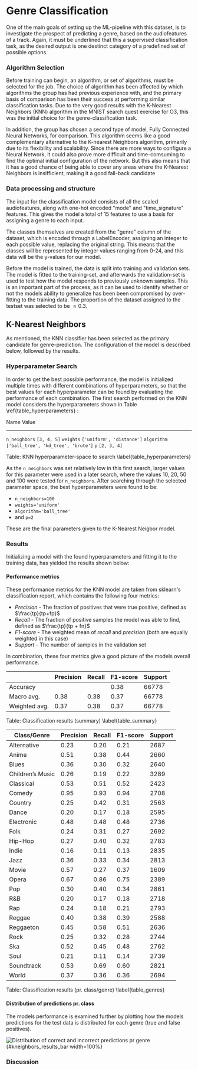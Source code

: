 
# Genre Classification

One of the main goals of setting up the ML-pipeline with this dataset, is to investigate the prospect of predicting a genre, based on the audiofeatures of a track. Again, it must be underlined that this a supervised classification task, as the desired output is one destinct category of a predefined set of possible options.

### Algorithm Selection
Before training can begin, an algorithm, or set of algorithms, must be selected for the job.
The choice of algorithm has been affected by which algorithms the group has had previous experience with, and the primary basis of comparison has been their success at performing similar classification tasks.
Due to the very good results with the K-Nearest Neighbors (KNN) algorithm in the MNIST search quest exercise for O3, this was the initial choice for the genre-classification task.

In addition, the group has chosen a second type of model, Fully Connected Neural Networks, for comparison. This algorithm seems like a good complementary alternative to the K-nearest Neighbors algorithm, primarily due to its flexibility and scalability. 
Since there are more ways to configure a Neural Network, it could also prove more difficult and time-comsuming to find the optimal initial configuration of the network. But this also means that it has a good chance of being able to cover any areas where the K-Nearest Neighbors is insifficient, making it a good fall-back candidate

### Data processing and structure

The input for the classification model consists of all the scaled audiofeatures, along with one-hot encoded "mode" and "time_signature" features. This gives the model a total of 15 features to use a basis for assigning a genre to each input.

The classes themselves are created from the "genre" column of the dataset, which is encoded through a LabelEncoder, assigning an integer to each possible value, replacing the original string. This means that the classes will be represented by integer values ranging from 0-24, and this data will be the y-values for our model.

Before the model is trained, the data is split into training and validation sets. The model is fitted to the training-set, and afterwards the validation-set is used to test how the model responds to previously unknown samples. This is an important part of the process, as it can be used to identify whether or not the models ability to generalize has been been compromised by over-fitting to the training data.
The proportion of the dataset assigned to the testset was selected to be $\approx 0.3$.

## K-Nearest Neighbors

As mentioned, the KNN classifier has been selected as the primary candidate for genre-prediction. The configuration of the model is described below, followed by the results.

### Hyperparameter Search

In order to get the best possible performance, the model is initialized multiple times with different combinations of hyperparameters, so that the best values for each hyperparameter can be found by evaluating the performance of each combination.
The first search performed on the KNN model considers the hyperparameters shown in Table \ref{table_hyperparameters} :


Name                Value  
-------             ------ 
`n_neighbors`       `[3, 4, 5]`
`weights`           `['uniform', 'distance']`
`algorithm`         `['ball_tree', 'kd_tree', 'brute']`
`p`                 `[2, 3, 4]`

Table: KNN hyperparameter-space to search \label{table_hyperparameters}

As the `n_neighbors` was set relatively low in this first search, larger values for this parameter were used in a later search, where the values 10, 20, 50 and 100 were tested for `n_neighbors`. After searching through the selected parameter space, the best hyperparameters were found to be: 

- `n_neighbors=100`
- `weights='uniform'`
- `algorithm='ball_tree'`  
- and `p=2`

These are the final parameters given to the K-Nearest Neigbor model.

### Results

Initializing a model with the found hyperparameters and fitting it to the training data, has yielded the results shown below:

#### Performance metrics

These performance metrics for the KNN model are taken from sklearn's classification report, which contains the following four metrics:

- *Precision* - The fraction of positives that were true positive, defined as $\frac{tp}{tp+fp}$
- *Recall* - The fraction of positive samples the model was able to find, defined as $\frac{tp}{tp + fn}$
- *F1-score* - The weighted mean of *recall* and *precision* (both are equally weighted in this case)
- *Support* - The number of samples in the validation set

In combination, these four metrics give a good picture of the models overall performance.

|    | Precision    | Recall  | F1-score   | Support |
|-----|-----|-----|-----|-----|
|        Accuracy |           |          |     0.38  |   66778 |
|      Macro avg. |      0.38 |     0.38 |     0.37  |   66778 |
|   Weighted avg. |      0.37 |     0.38 |     0.37  |   66778 |


Table: Classification results (summary) \label{table_summary}

| Class/Genre       | Precision    | Recall  | F1-score   | Support |
|-----|-----|-----|-----|-----|
|     Alternative |      0.23 |     0.20 |     0.21  |    2687 |
|           Anime |      0.51 |     0.38 |     0.44  |    2660 |
|           Blues |      0.36 |     0.30 |     0.32  |    2640 |
|Children’s Music |      0.26 |     0.19 |     0.22  |    3289 |
|       Classical |      0.53 |     0.51 |     0.52  |    2423 |
|          Comedy |      0.95 |     0.93 |     0.94  |    2708 |
|         Country |      0.25 |     0.42 |     0.31  |    2563 |
|           Dance |      0.20 |     0.17 |     0.18  |    2595 |
|      Electronic |      0.48 |     0.48 |     0.48  |    2736 |
|            Folk |      0.24 |     0.31 |     0.27  |    2692 |
|         Hip-Hop |      0.27 |     0.40 |     0.32  |    2783 |
|           Indie |      0.16 |     0.11 |     0.13  |    2835 |
|            Jazz |      0.36 |     0.33 |     0.34  |    2813 |
|           Movie |      0.57 |     0.27 |     0.37  |    1609 |
|           Opera |      0.67 |     0.86 |     0.75  |    2389 |
|             Pop |      0.30 |     0.40 |     0.34  |    2861 |
|             R&B |      0.20 |     0.17 |     0.18  |    2718 |
|             Rap |      0.24 |     0.18 |     0.21  |    2793 |
|          Reggae |      0.40 |     0.38 |     0.39  |    2588 |
|       Reggaeton |      0.45 |     0.58 |     0.51  |    2636 |
|            Rock |      0.25 |     0.32 |     0.28  |    2744 |
|             Ska |      0.52 |     0.45 |     0.48  |    2762 |
|            Soul |      0.21 |     0.11 |     0.14  |    2739 |
|      Soundtrack |      0.53 |     0.69 |     0.60  |    2821 |
|           World |      0.37 |     0.36 |     0.36  |    2694 |

Table: Classification results (pr. class/genre) \label{table_genres}

#### Distribution of predictions pr. class

The models performance is examined further by plotting how the models predictions for the test data is distributed for each genre (true and false positives).

![Distribution of correct and incorrect predictions pr genre](img/kneighbors_predictions_bar.png){#kneighbors_results_bar width=100%}

### Discussion